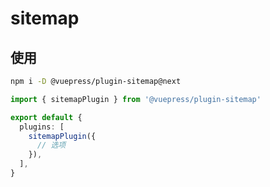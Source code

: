 # sitemap

<NpmBadge package="@vuepress/plugin-sitemap" />

## 使用

```bash
npm i -D @vuepress/plugin-sitemap@next
```

```ts title=".vuepress/config.ts"
import { sitemapPlugin } from '@vuepress/plugin-sitemap'

export default {
  plugins: [
    sitemapPlugin({
      // 选项
    }),
  ],
}
```
